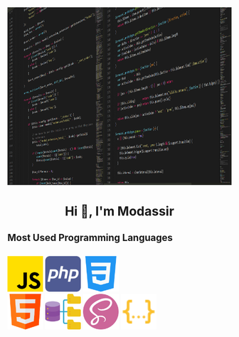 <img src="./images/banner.png" style="width:100%; height: 400px;">
<h1 align="center">Hi 👋, I'm Modassir</h1>

<h2>Most Used Programming Languages<h2>
<div>
  <img src="./images/js.png" width="80" height="80">
  <img src="./images/php.png" width="80" height="80">
  <img src="./images/css.png" width="80" height="80">
</div>


<div>
  <img src="./images/html.png" width="80" height="80">
  <img src="./images/database.png" width="80" height="80">
  <img src="./images/sass.png" width="80" height="80">
  <img src="./images/json.svg" width="80" height="80">
</div>
